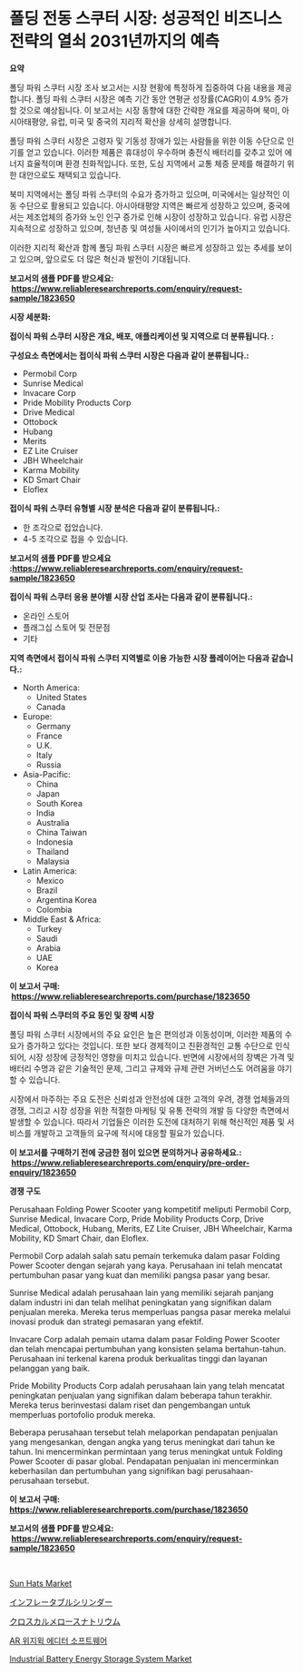 <p><h1>폴딩 전동 스쿠터 시장: 성공적인 비즈니스 전략의 열쇠 2031년까지의 예측</h1></p><p><strong>요약</strong></p>
<p><p>폴딩 파워 스쿠터 시장 조사 보고서는 시장 현황에 특정하게 집중하여 다음 내용을 제공합니다. 폴딩 파워 스쿠터 시장은 예측 기간 동안 연평균 성장률(CAGR)이 4.9% 증가할 것으로 예상됩니다. 이 보고서는 시장 동향에 대한 간략한 개요를 제공하며 북미, 아시아태평양, 유럽, 미국 및 중국의 지리적 확산을 상세히 설명합니다. </p><p>폴딩 파워 스쿠터 시장은 고령자 및 기동성 장애가 있는 사람들을 위한 이동 수단으로 인기를 얻고 있습니다. 이러한 제품은 휴대성이 우수하며 충전식 배터리를 갖추고 있어 에너지 효율적이며 환경 친화적입니다. 또한, 도심 지역에서 교통 체증 문제를 해결하기 위한 대안으로도 채택되고 있습니다.</p><p>북미 지역에서는 폴딩 파워 스쿠터의 수요가 증가하고 있으며, 미국에서는 일상적인 이동 수단으로 활용되고 있습니다. 아시아태평양 지역은 빠르게 성장하고 있으며, 중국에서는 제조업체의 증가와 노인 인구 증가로 인해 시장이 성장하고 있습니다. 유럽 시장은 지속적으로 성장하고 있으며, 청년층 및 여성들 사이에서의 인기가 높아지고 있습니다.</p><p>이러한 지리적 확산과 함께 폴딩 파워 스쿠터 시장은 빠르게 성장하고 있는 추세를 보이고 있으며, 앞으로도 더 많은 혁신과 발전이 기대됩니다.</p></p>
<p><strong>보고서의 샘플 PDF를 받으세요: &nbsp;<a href="https://www.reliableresearchreports.com/enquiry/request-sample/1823650">https://www.reliableresearchreports.com/enquiry/request-sample/1823650</a></strong></p>
<p><strong>시장 세분화:</strong></p>
<p><strong> 접이식 파워 스쿠터 시장은 개요, 배포, 애플리케이션 및 지역으로 더 분류됩니다. :</strong></p>
<p><strong>구성요소 측면에서는 접이식 파워 스쿠터 시장은 다음과 같이 분류됩니다.:</strong></p>
<p><ul><li>Permobil Corp</li><li>Sunrise Medical</li><li>Invacare Corp</li><li>Pride Mobility Products Corp</li><li>Drive Medical</li><li>Ottobock</li><li>Hubang</li><li>Merits</li><li>EZ Lite Cruiser</li><li>JBH Wheelchair</li><li>Karma Mobility</li><li>KD Smart Chair</li><li>Eloflex</li></ul></p>
<p><strong> 접이식 파워 스쿠터 유형별 시장 분석은 다음과 같이 분류됩니다.:</strong></p>
<p><ul><li>한 조각으로 접었습니다.</li><li>4-5 조각으로 접을 수 있습니다.</li></ul></p>
<p><strong>보고서의 샘플 PDF를 받으세요 :<a href="https://www.reliableresearchreports.com/enquiry/request-sample/1823650">https://www.reliableresearchreports.com/enquiry/request-sample/1823650</a></strong></p>
<p><strong> 접이식 파워 스쿠터 응용 분야별 시장 산업 조사는 다음과 같이 분류됩니다.:</strong></p>
<p><ul><li>온라인 스토어</li><li>플래그십 스토어 및 전문점</li><li>기타</li></ul></p>
<p><strong>지역 측면에서 접이식 파워 스쿠터 지역별로 이용 가능한 시장 플레이어는 다음과 같습니다.:</strong></p>
<p><ul>
    <li>
        North America:
        <ul>
            <li>United States</li>
            <li>Canada</li>
        </ul>
    </li>
    <li>
        Europe:
        <ul>
            <li>Germany</li>
            <li>France</li>
            <li>U.K.</li>
            <li>Italy</li>
            <li>Russia</li>
        </ul>
    </li>
    <li>
        Asia-Pacific:
        <ul>
            <li>China</li>
            <li>Japan</li>
            <li>South Korea</li>
            <li>India</li>
            <li>Australia</li>
            <li>China Taiwan</li>
            <li>Indonesia</li>
            <li>Thailand</li>
            <li>Malaysia</li>
        </ul>
    </li>
    <li>
        Latin America:
        <ul>
            <li>Mexico</li>
            <li>Brazil</li>
            <li>Argentina Korea</li>
            <li>Colombia</li>
        </ul>
    </li>
    <li>
        Middle East & Africa:
        <ul>
            <li>Turkey</li>
            <li>Saudi</li>
            <li>Arabia</li>
            <li>UAE</li>
            <li>Korea</li>
        </ul>
    </li>
    </ul></p>
<p><strong>이 보고서 구매: &nbsp;<a href="https://www.reliableresearchreports.com/purchase/1823650">https://www.reliableresearchreports.com/purchase/1823650</a></strong></p>
<p><strong>접이식 파워 스쿠터의 주요 동인 및 장벽 시장</strong></p>
<p><p>폴딩 파워 스쿠터 시장에서의 주요 요인은 높은 편의성과 이동성이며, 이러한 제품의 수요가 증가하고 있다는 것입니다. 또한 보다 경제적이고 친환경적인 교통 수단으로 인식되어, 시장 성장에 긍정적인 영향을 미치고 있습니다. 반면에 시장에서의 장벽은 가격 및 배터리 수명과 같은 기술적인 문제, 그리고 규제와 규제 관련 거버넌스도 어려움을 야기할 수 있습니다.</p><p>시장에서 마주하는 주요 도전은 신뢰성과 안전성에 대한 고객의 우려, 경쟁 업체들과의 경쟁, 그리고 시장 성장을 위한 적절한 마케팅 및 유통 전략의 개발 등 다양한 측면에서 발생할 수 있습니다. 따라서 기업들은 이러한 도전에 대처하기 위해 혁신적인 제품 및 서비스를 개발하고 고객들의 요구에 적시에 대응할 필요가 있습니다.</p></p>
<p><strong>이 보고서를 구매하기 전에 궁금한 점이 있으면 문의하거나 공유하세요.: &nbsp;<a href="https://www.reliableresearchreports.com/enquiry/pre-order-enquiry/1823650">https://www.reliableresearchreports.com/enquiry/pre-order-enquiry/1823650</a></strong></p>
<p><strong>경쟁 구도</strong></p>
<p><p>Perusahaan Folding Power Scooter yang kompetitif meliputi Permobil Corp, Sunrise Medical, Invacare Corp, Pride Mobility Products Corp, Drive Medical, Ottobock, Hubang, Merits, EZ Lite Cruiser, JBH Wheelchair, Karma Mobility, KD Smart Chair, dan Eloflex. </p><p>Permobil Corp adalah salah satu pemain terkemuka dalam pasar Folding Power Scooter dengan sejarah yang kaya. Perusahaan ini telah mencatat pertumbuhan pasar yang kuat dan memiliki pangsa pasar yang besar. </p><p>Sunrise Medical adalah perusahaan lain yang memiliki sejarah panjang dalam industri ini dan telah melihat peningkatan yang signifikan dalam penjualan mereka. Mereka terus memperluas pangsa pasar mereka melalui inovasi produk dan strategi pemasaran yang efektif. </p><p>Invacare Corp adalah pemain utama dalam pasar Folding Power Scooter dan telah mencapai pertumbuhan yang konsisten selama bertahun-tahun. Perusahaan ini terkenal karena produk berkualitas tinggi dan layanan pelanggan yang baik. </p><p>Pride Mobility Products Corp adalah perusahaan lain yang telah mencatat peningkatan penjualan yang signifikan dalam beberapa tahun terakhir. Mereka terus berinvestasi dalam riset dan pengembangan untuk memperluas portofolio produk mereka. </p><p>Beberapa perusahaan tersebut telah melaporkan pendapatan penjualan yang mengesankan, dengan angka yang terus meningkat dari tahun ke tahun. Ini mencerminkan permintaan yang terus meningkat untuk Folding Power Scooter di pasar global. Pendapatan penjualan ini mencerminkan keberhasilan dan pertumbuhan yang signifikan bagi perusahaan-perusahaan tersebut.</p></p>
<p><strong>이 보고서 구매: &nbsp; <a href="https://www.reliableresearchreports.com/purchase/1823650">https://www.reliableresearchreports.com/purchase/1823650</a></strong></p>
<p><strong>보고서의 샘플 PDF를 받으세요: &nbsp;<a href="https://www.reliableresearchreports.com/enquiry/request-sample/1823650">https://www.reliableresearchreports.com/enquiry/request-sample/1823650</a></strong><strong></strong></p>
<p>&nbsp;</p>
<p><p><a href="https://github.com/Krish2023na/Market-Research-Report-List-3/blob/main/sun-hats-market.md">Sun Hats Market</a></p><p><a href="https://github.com/zekaoe592392/Market-Research-Report-List-1/blob/main/93943385078.md">インフレータブルシリンダー</a></p><p><a href="https://medium.com/@camron674/%E3%82%AF%E3%83%AD%E3%82%B9%E3%82%AB%E3%83%AB%E3%83%A1%E3%83%AD%E3%83%BC%E3%82%B9%E3%83%8A%E3%83%88%E3%83%AA%E3%82%A6%E3%83%A0%E5%B8%82%E5%A0%B4%E3%81%AE%E3%83%88%E3%83%AC%E3%83%B3%E3%83%89%E3%81%A8%E5%B8%82%E5%A0%B4%E5%88%86%E6%9E%90%E3%81%AF-2024%E5%B9%B4%E3%81%8B%E3%82%892031%E5%B9%B4%E3%81%BE%E3%81%A7%E3%81%AE%E6%9C%9F%E9%96%93%E3%81%AB%E4%BA%88%E6%B8%AC%E3%81%95%E3%82%8C%E3%81%A6%E3%81%84%E3%81%BE%E3%81%99-98bdbba29c35">クロスカルメロースナトリウム</a></p><p><a href="https://medium.com/@jackiefauhey9089475/ar-wysiwyg-%ED%8E%B8%EC%A7%91%EA%B8%B0-%EC%86%8C%ED%94%84%ED%8A%B8%EC%9B%A8%EC%96%B4-%EC%8B%9C%EC%9E%A5-%EC%8B%9C%EC%9E%A5-%EC%A0%90%EC%9C%A0%EC%9C%A8-%EC%8B%9C%EC%9E%A5-%EB%8F%99%ED%96%A5-%EB%B0%8F-%EB%AF%B8%EB%9E%98-%EC%84%B1%EC%9E%A5-%ED%83%90%EC%83%89-1f0eac61a037">AR 위지윅 에디터 소프트웨어</a></p><p><a href="https://issuu.com/reportprime-2/docs/industrial-battery-energy-storage-system-market-si">Industrial Battery Energy Storage System Market</a></p></p>